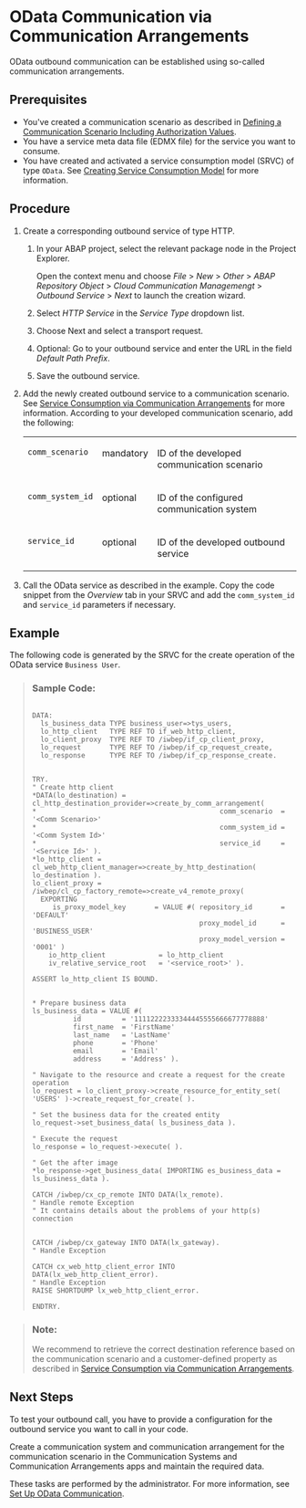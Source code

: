 <!-- loio418787f81805485f993ce21d15152092 -->

# OData Communication via Communication Arrangements

OData outbound communication can be established using so-called communication arrangements.



<a name="loio418787f81805485f993ce21d15152092__prereq_mb5_vqx_kzb"/>

## Prerequisites

-   You've created a communication scenario as described in [Defining a Communication Scenario Including Authorization Values](defining-a-communication-scenario-including-authorization-values-bba0fd2.md).
-   You have a service meta data file \(EDMX file\) for the service you want to consume.
-   You have created and activated a service consumption model \(SRVC\) of type `OData`. See [Creating Service Consumption Model](https://help.sap.com/docs/abap-cloud/abap-development-tools-user-guide/creating-service-consumption-model?version=sap_btp) for more information.



## Procedure

1.  Create a corresponding outbound service of type HTTP.

    1.  In your ABAP project, select the relevant package node in the Project Explorer.

        Open the context menu and choose *File* \> *New* \> *Other* \> *ABAP Repository Object* \> *Cloud Communication Managemengt* \> *Outbound Service* \> *Next* to launch the creation wizard.

    2.  Select *HTTP Service* in the *Service Type* dropdown list.

    3.  Choose Next and select a transport request.

    4.  Optional: Go to your outbound service and enter the URL in the field *Default Path Prefix*.
    5.  Save the outbound service.


2.  Add the newly created outbound service to a communication scenario. See [Service Consumption via Communication Arrangements](service-consumption-via-communication-arrangements-86aece6.md) for more information. According to your developed communication scenario, add the following:


    <table>
    <tr>
    <td valign="top">
    
    `comm_scenario`
    
    </td>
    <td valign="top">
    
    mandatory
    
    </td>
    <td valign="top">
    
    ID of the developed communication scenario
    
    </td>
    </tr>
    <tr>
    <td valign="top">
    
    `comm_system_id`
    
    </td>
    <td valign="top">
    
    optional
    
    </td>
    <td valign="top">
    
    ID of the configured communication system
    
    </td>
    </tr>
    <tr>
    <td valign="top">
    
    `service_id`
    
    </td>
    <td valign="top">
    
    optional
    
    </td>
    <td valign="top">
    
    ID of the developed outbound service
    
    </td>
    </tr>
    </table>
    
3.  Call the OData service as described in the example. Copy the code snippet from the *Overview* tab in your SRVC and add the `comm_system_id` and `service_id` parameters if necessary.




## Example

The following code is generated by the SRVC for the create operation of the OData service `Business User`.

> ### Sample Code:  
> ```
> 
> DATA:
>   ls_business_data TYPE business_user=>tys_users,
>   lo_http_client   TYPE REF TO if_web_http_client,
>   lo_client_proxy  TYPE REF TO /iwbep/if_cp_client_proxy,
>   lo_request       TYPE REF TO /iwbep/if_cp_request_create,
>   lo_response      TYPE REF TO /iwbep/if_cp_response_create.
> 
> 
> TRY.
> " Create http client
> *DATA(lo_destination) = cl_http_destination_provider=>create_by_comm_arrangement(
> *                                             comm_scenario  = '<Comm Scenario>'
> *                                             comm_system_id = '<Comm System Id>'
> *                                             service_id     = '<Service Id>' ).
> *lo_http_client = cl_web_http_client_manager=>create_by_http_destination( lo_destination ).
> lo_client_proxy = /iwbep/cl_cp_factory_remote=>create_v4_remote_proxy(
>   EXPORTING
>      is_proxy_model_key       = VALUE #( repository_id       = 'DEFAULT'
>                                          proxy_model_id      = 'BUSINESS_USER'
>                                          proxy_model_version = '0001' )
>     io_http_client             = lo_http_client
>     iv_relative_service_root   = '<service_root>' ).
> 
> ASSERT lo_http_client IS BOUND.
> 
> 
> * Prepare business data
> ls_business_data = VALUE #(
>           id          = '11112222333344445555666677778888'
>           first_name  = 'FirstName'
>           last_name   = 'LastName'
>           phone       = 'Phone'
>           email       = 'Email'
>           address     = 'Address' ).
> 
> " Navigate to the resource and create a request for the create operation
> lo_request = lo_client_proxy->create_resource_for_entity_set( 'USERS' )->create_request_for_create( ).
> 
> " Set the business data for the created entity
> lo_request->set_business_data( ls_business_data ).
> 
> " Execute the request
> lo_response = lo_request->execute( ).
> 
> " Get the after image
> *lo_response->get_business_data( IMPORTING es_business_data = ls_business_data ).
> 
> CATCH /iwbep/cx_cp_remote INTO DATA(lx_remote).
> " Handle remote Exception
> " It contains details about the problems of your http(s) connection
> 
> 
> CATCH /iwbep/cx_gateway INTO DATA(lx_gateway).
> " Handle Exception
> 
> CATCH cx_web_http_client_error INTO DATA(lx_web_http_client_error).
> " Handle Exception
> RAISE SHORTDUMP lx_web_http_client_error.
> 
> ENDTRY.
> ```

> ### Note:  
> We recommend to retrieve the correct destination reference based on the communication scenario and a customer-defined property as described in [Service Consumption via Communication Arrangements](service-consumption-via-communication-arrangements-86aece6.md).



<a name="loio418787f81805485f993ce21d15152092__postreq_cq3_ctx_kzb"/>

## Next Steps

To test your outbound call, you have to provide a configuration for the outbound service you want to call in your code.

Create a communication system and communication arrangement for the communication scenario in the Communication Systems and Communication Arrangements apps and maintain the required data.

These tasks are performed by the administrator. For more information, see [Set Up OData Communication](set-up-odata-communication-28db688.md).

